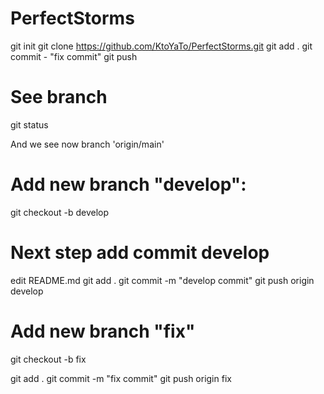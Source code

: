 # PerfectStorms

git init
git clone https://github.com/KtoYaTo/PerfectStorms.git
git add .
git commit - "fix commit"
git push

# See branch
git status 

And we see now branch 'origin/main'

# Add new branch "develop":
git checkout -b develop

# Next step add commit develop
edit README.md 
git add .
git commit -m "develop commit"
git push origin develop

# Add new branch "fix"
git checkout -b fix

git add .
git commit -m "fix commit"
git push origin fix


